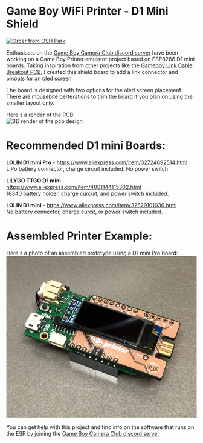 # Game Boy WiFi Printer - D1 Mini Shield  

<a href="https://oshpark.com/shared_projects/KH3ALIwH"><img src="https://oshpark.com/packs/media/images/badge-5f4e3bf4bf68f72ff88bd92e0089e9cf.png" alt="Order from OSH Park"></img></a>

Enthusiasts on the [Game Boy Camera Club discord server](http://bit.ly/gbccd) have been working on a Game Boy Printer emulator project based on ESP8266 D1 mini boards. Taking inspiration from other projects like the [Gameboy Link Cable Breakout PCB](https://github.com/Palmr/gb-link-cable), I created this shield board to add a link connector and pinouts for an oled screen.

The board is designed with two options for the oled screen placement. There are mousebite perferations to trim the board if you plan on using the smaller layout only.

Here's a render of the PCB:  
<img src="/cristofercruz/gbp-esp-shield-pcb/raw/master/images/render.png" alt="3D render of the pcb design" style="max-width:50%;">

# Recommended D1 mini Boards:  
**LOLIN D1 mini Pro** - https://www.aliexpress.com/item/32724692514.html  
LiPo battery connector, charge circuit included. No power switch.

**LILYGO TTGO D1 mini** - https://www.aliexpress.com/item/4001144115302.html  
16340 battery holder, charge curcuit, and power switch included.

**LOLIN D1 mini** - https://www.aliexpress.com/item/32529101036.html  
No battery connector, charge curcit, or power switch included.


# Assembled Printer Example:  
Here's a photo of an assembled prototype using a D1 mini Pro board:  
![Assembled prototype using earlier revision pcb](images/prototype.png)

You can get help with this project and find info on the software that runs on the ESP by joining the [Game Boy Camera Club discord server](http://bit.ly/gbccd)

